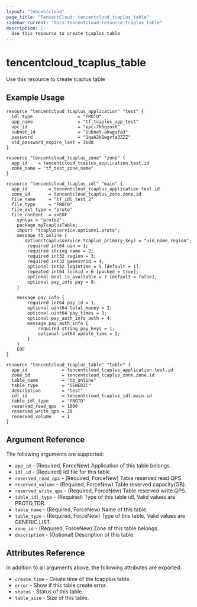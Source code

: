 ```yaml
---
layout: "tencentcloud"
page_title: "TencentCloud: tencentcloud_tcaplus_table"
sidebar_current: "docs-tencentcloud-resource-tcaplus_table"
description: |-
  Use this resource to create tcaplus table
---
```


# tencentcloud_tcaplus_table

Use this resource to create tcaplus table

## Example Usage

```hcl
resource "tencentcloud_tcaplus_application" "test" {
  idl_type                 = "PROTO"
  app_name                 = "tf_tcaplus_app_test"
  vpc_id                   = "vpc-7k6gzox6"
  subnet_id                = "subnet-akwgvfa3"
  password                 = "1qaA2k1wgvfa3ZZZ"
  old_password_expire_last = 3600
}

resource "tencentcloud_tcaplus_zone" "zone" {
  app_id    = tencentcloud_tcaplus_application.test.id
  zone_name = "tf_test_zone_name"
}

resource "tencentcloud_tcaplus_idl" "main" {
  app_id        = tencentcloud_tcaplus_application.test.id
  zone_id       = tencentcloud_tcaplus_zone.zone.id    
  file_name     = "tf_idl_test_2"
  file_type     = "PROTO"
  file_ext_type = "proto"
  file_content  = <<EOF
    syntax = "proto2";
    package myTcaplusTable;
    import "tcaplusservice.optionv1.proto";
    message tb_online {
       option(tcaplusservice.tcaplus_primary_key) = "uin,name,region";
        required int64 uin = 1;
        required string name = 2;
        required int32 region = 3;
        required int32 gamesvrid = 4;
        optional int32 logintime = 5 [default = 1];
        repeated int64 lockid = 6 [packed = true];
        optional bool is_available = 7 [default = false];
        optional pay_info pay = 8;
    }

    message pay_info {
        required int64 pay_id = 1;
        optional uint64 total_money = 2;
        optional uint64 pay_times = 3;
        optional pay_auth_info auth = 4;
        message pay_auth_info {
            required string pay_keys = 1;
            optional int64 update_time = 2;
        }
    }
    EOF
}

resource "tencentcloud_tcaplus_table" "table" {
  app_id             = tencentcloud_tcaplus_application.test.id
  zone_id            = tencentcloud_tcaplus_zone.zone.id
  table_name         = "tb_online"
  table_type         = "GENERIC"
  description        = "test"
  idl_id             = tencentcloud_tcaplus_idl.main.id
  table_idl_type     = "PROTO"
  reserved_read_qps  = 1000
  reserved_write_qps = 20
  reserved_volume    = 1
}
```

## Argument Reference

The following arguments are supported:

* `app_id` - (Required, ForceNew) Application of this table belongs.
* `idl_id` - (Required) Idl file for this table.
* `reserved_read_qps` - (Required, ForceNew) Table reserved read QPS.
* `reserved_volume` - (Required, ForceNew) Table reserved capacity(GB).
* `reserved_write_qps` - (Required, ForceNew) Table reserved write QPS.
* `table_idl_type` - (Required) Type of this table idl, Valid values are PROTO,TDR.
* `table_name` - (Required, ForceNew) Name of this table.
* `table_type` - (Required, ForceNew) Type of this table, Valid values are GENERIC,LIST.
* `zone_id` - (Required, ForceNew) Zone of this table belongs.
* `description` - (Optional) Description of this table.

## Attributes Reference

In addition to all arguments above, the following attributes are exported:

* `create_time` - Create time of the tcapplus table.
* `error` - Show if this table  create error.
* `status` - Status of this table.
* `table_size` - Size of this table.


